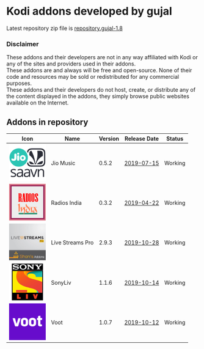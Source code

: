 # Kodi addons developed by gujal
Latest repository zip file is 
[repository.gujal-1.8](https://github.com/Gujal00/GujalKodiWork/releases/download/1.8/repository.gujal-1.8.zip)
<br>

### Disclaimer
These addons and their developers are not in any way affiliated with Kodi or any of the sites and providers used in their addons.
<br>These addons are and always will be free and open-source. None of their code and resources may be sold or redistributed for any commercial purposes.
<br>These addons and their developers do not host, create, or distribute any of the content displayed in the addons, they simply browse public websites available on the Internet.

## Addons in repository
|Icon|Name|Version|Release Date|Status|
|---|---|---|---|---|
|<img src="https://raw.githubusercontent.com/Gujal00/GujalKodiWork/master/zips/plugin.audio.jiomusic/icon.png" width="96">|Jio Music|0.5.2|[2019-07-15](https://raw.githubusercontent.com/Gujal00/GujalKodiWork/master/zips/plugin.audio.jiomusic/changelog.txt)|Working
|<img src="https://raw.githubusercontent.com/Gujal00/GujalKodiWork/master/zips/plugin.audio.radiosindia/icon.png" width="96">|Radios India|0.3.2|[2019-04-22](https://raw.githubusercontent.com/Gujal00/GujalKodiWork/master/zips/plugin.audio.radiosindia/changelog.txt)|Working
|<img src="https://raw.githubusercontent.com/Gujal00/GujalKodiWork/master/zips/plugin.video.live.streamspro/icon.png" width="96">|Live Streams Pro|2.9.3|[2019-10-28](https://raw.githubusercontent.com/Gujal00/GujalKodiWork/master/zips/plugin.video.live.streamspro/changelog.txt)|Working
|<img src="https://raw.githubusercontent.com/Gujal00/GujalKodiWork/master/zips/plugin.video.sonyliv/icon.png" width="96">|SonyLiv|1.1.6|[2019-10-14](https://raw.githubusercontent.com/Gujal00/GujalKodiWork/master/zips/plugin.video.sonyliv/changelog.txt)|Working
|<img src="https://raw.githubusercontent.com/Gujal00/GujalKodiWork/master/zips/plugin.video.voot/icon.png" width="96">|Voot|1.0.7|[2019-10-12](https://raw.githubusercontent.com/Gujal00/GujalKodiWork/master/zips/plugin.video.voot/changelog.txt)|Working
